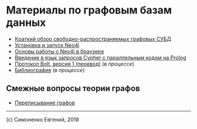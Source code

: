 # Материалы по графовым базам данных

- [Краткий обзор свободно-распространяемых графовых СУБД](./graph-databases-short-review.md)
- [Установка и запуск Neo4j](./neo4j-install-and-run.md)
- [Основы работы с Neo4j в браузере](./neo4j-basics-with-browser.md)
- [Введение в язык запросов Cypher с параллельным кодом на Prolog](./cypher-intro.md)
- [Протокол Bolt, версия 1 (перевод)](./bolt-protocol-v1.md) (_в процессе_)
- [Библиография](./bibliography.md) (_в процессе_)

## Смежные вопросы теории графов

- [Переписывание графов](./graph-rewriting.wiki)

---

(c) Симоненко Евгений, 2018
